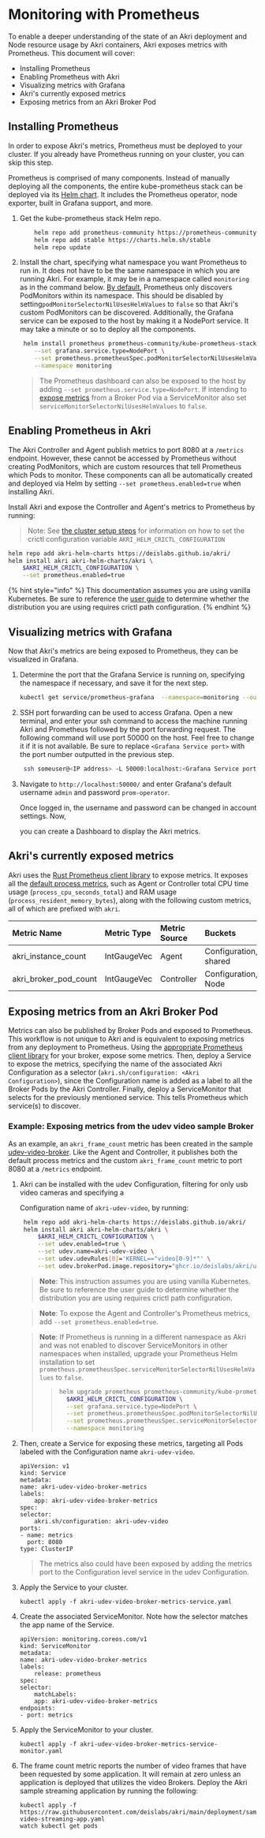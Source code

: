 # Monitoring with Prometheus

To enable a deeper understanding of the state of an Akri deployment and Node resource usage by Akri containers, Akri exposes metrics with Prometheus. This document will cover:

* Installing Prometheus
* Enabling Prometheus with Akri
* Visualizing metrics with Grafana
* Akri's currently exposed metrics
* Exposing metrics from an Akri Broker Pod

## Installing Prometheus

In order to expose Akri's metrics, Prometheus must be deployed to your cluster. If you already have Prometheus running on your cluster, you can skip this step.

Prometheus is comprised of many components. Instead of manually deploying all the components, the entire kube-prometheus stack can be deployed via its [Helm chart](https://github.com/prometheus-community/helm-charts/tree/main/charts/kube-prometheus-stack). It includes the Prometheus operator, node exporter, built in Grafana support, and more. 

1. Get the kube-prometheus stack Helm repo.

   ```bash
       helm repo add prometheus-community https://prometheus-community.github.io/helm-charts
       helm repo add stable https://charts.helm.sh/stable
       helm repo update
   ```

2. Install the chart, specifying what namespace you want Prometheus to run in. It does not have to be the same namespace in which you are running Akri. For example, it may be in a namespace called `monitoring` as in the command below. [By default](https://github.com/prometheus-community/helm-charts/tree/main/charts/kube-prometheus-stack#prometheusioscrape), Prometheus only discovers PodMonitors within its namespace. This should be disabled by setting`podMonitorSelectorNilUsesHelmValues` to `false` so that Akri's custom PodMonitors can be discovered. Additionally, the Grafana service can be exposed to the host by making it a NodePort service. It may take a minute or so to deploy all the components.

   ```bash
    helm install prometheus prometheus-community/kube-prometheus-stack \
       --set grafana.service.type=NodePort \
       --set prometheus.prometheusSpec.podMonitorSelectorNilUsesHelmValues=false \
       --namespace monitoring
   ```

   > The Prometheus dashboard can also be exposed to the host by adding `--set prometheus.service.type=NodePort`. If intending to[ expose metrics](monitoring-with-prometheus.md#exposing-metrics-from-an-akri-broker-pod) from a Broker Pod via a ServiceMonitor also set `serviceMonitorSelectorNilUsesHelmValues` to `false`.

## Enabling Prometheus in Akri

The Akri Controller and Agent publish metrics to port 8080 at a `/metrics` endpoint. However, these cannot be accessed by Prometheus without creating PodMonitors, which are custom resources that tell Prometheus which Pods to monitor. These components can all be automatically created and deployed via Helm by setting `--set prometheus.enabled=true` when installing Akri.

Install Akri and expose the Controller and Agent's metrics to Prometheus by running:

> Note: See [the cluster setup steps](cluster-setup.md#configure-crictl) for information on how to set the crictl configuration variable `AKRI_HELM_CRICTL_CONFIGURATION`

```bash
helm repo add akri-helm-charts https://deislabs.github.io/akri/
helm install akri akri-helm-charts/akri \
    $AKRI_HELM_CRICTL_CONFIGURATION \
    --set prometheus.enabled=true
```

{% hint style="info" %}
This documentation assumes you are using vanilla Kubernetes. Be sure to reference the [user guide](getting-started.md) to determine whether the distribution you are using requires crictl path configuration.
{% endhint %}

## Visualizing metrics with Grafana

Now that Akri's metrics are being exposed to Prometheus, they can be visualized in Grafana. 

1. Determine the port that the Grafana Service is running on, specifying the namespace if necessary, and save it for the next step.

   ```bash
   kubectl get service/prometheus-grafana  --namespace=monitoring --output=jsonpath='{.spec.ports[?(@.name=="service")].nodePort}' && echo
   ```

2. SSH port forwarding can be used to access Grafana. Open a new terminal, and enter your ssh command to access the machine running Akri and Prometheus followed by the port forwarding request. The following command will use port 50000 on the host. Feel free to change it if it is not available. Be sure to replace `<Grafana Service port>` with the port number outputted in the previous step.

   ```bash
    ssh someuser@<IP address> -L 50000:localhost:<Grafana Service port>
   ```

3. Navigate to `http://localhost:50000/` and enter Grafana's default username `admin` and password `prom-operator`. 

   Once logged in, the username and password can be changed in account settings. Now, 

   you can create a Dashboard to display the Akri metrics. 

## Akri's currently exposed metrics

Akri uses the [Rust Prometheus client library](https://github.com/tikv/rust-prometheus) to expose metrics. It exposes all the [default process metrics](https://prometheus.io/docs/instrumenting/writing_clientlibs/#process-metrics), such as Agent or Controller total CPU time usage (`process_cpu_seconds_total`) and RAM usage (`process_resident_memory_bytes`), along with the following custom metrics, all of which are prefixed with `akri`.

| Metric Name | Metric Type | Metric Source | Buckets |
| :--- | :--- | :--- | :--- |
| akri\_instance\_count | IntGaugeVec | Agent | Configuration, shared |
| akri\_broker\_pod\_count | IntGaugeVec | Controller | Configuration, Node |

## Exposing metrics from an Akri Broker Pod

Metrics can also be published by Broker Pods and exposed to Prometheus. This workflow is not unique to Akri and is equivalent to exposing metrics from any deployment to Prometheus. Using the [appropriate Prometheus client library](https://prometheus.io/docs/instrumenting/clientlibs/) for your broker, expose some metrics. Then, deploy a Service to expose the metrics, specifying the name of the associated Akri Configuration as a selector (`akri.sh/configuration: <Akri Configuration>`), since the Configuration name is added as a label to all the Broker Pods by the Akri Controller. Finally, deploy a ServiceMonitor that selects for the previously mentioned service. This tells Prometheus which service(s) to discover.

### Example: Exposing metrics from the udev video sample Broker

As an example, an `akri_frame_count` metric has been created in the sample [udev-video-broker](https://github.com/deislabs/akri/tree/main/samples/brokers/udev-video-broker). Like the Agent and Controller, it publishes both the default process metrics and the custom `akri_frame_count` metric to port 8080 at a `/metrics` endpoint.

1. Akri can be installed with the udev Configuration, filtering for only usb video cameras and specifying a

   Configuration name of `akri-udev-video`, by running:

   ```bash
    helm repo add akri-helm-charts https://deislabs.github.io/akri/
    helm install akri akri-helm-charts/akri \
        $AKRI_HELM_CRICTL_CONFIGURATION \
        --set udev.enabled=true \
        --set udev.name=akri-udev-video \
        --set udev.udevRules[0]='KERNEL=="video[0-9]*"' \
        --set udev.brokerPod.image.repository="ghcr.io/deislabs/akri/udev-video-broker"
   ```

   > **Note**: This instruction assumes you are using vanilla Kubernetes. Be sure to reference the user guide to determine whether the distribution you are using requires crictl path configuration.
   
   > **Note**: To expose the Agent and Controller's Prometheus metrics, add `--set prometheus.enabled=true`.

   > **Note**: If Prometheus is running in a different namespace as Akri and was not enabled to discover ServiceMonitors in other namespaces when installed, upgrade your Prometheus Helm installation to set `prometheus.prometheusSpec.serviceMonitorSelectorNilUsesHelmValues` to `false`.
   >
   > > ```bash
   > > helm upgrade prometheus prometheus-community/kube-prometheus-stack \
   > >   $AKRI_HELM_CRICTL_CONFIGURATION \
   > >   --set grafana.service.type=NodePort \
   > >   --set prometheus.prometheusSpec.podMonitorSelectorNilUsesHelmValues=false \
   > >   --set prometheus.prometheusSpec.serviceMonitorSelectorNilUsesHelmValues=false \
   > >   --namespace monitoring
   > > ```

2. Then, create a Service for exposing these metrics, targeting all Pods labeled with the Configuration name `akri-udev-video`.

   ```text
   apiVersion: v1
   kind: Service
   metadata:
   name: akri-udev-video-broker-metrics
   labels:
       app: akri-udev-video-broker-metrics
   spec:
   selector:
       akri.sh/configuration: akri-udev-video
   ports:
   - name: metrics
     port: 8080
   type: ClusterIP
   ```

   > The metrics also could have been exposed by adding the metrics port to the Configuration level service in the udev Configuration.

3. Apply the Service to your cluster.

   ```text
   kubectl apply -f akri-udev-video-broker-metrics-service.yaml
   ```

4. Create the associated ServiceMonitor. Note how the selector matches the app name of the Service.

   ```text
   apiVersion: monitoring.coreos.com/v1
   kind: ServiceMonitor
   metadata:
   name: akri-udev-video-broker-metrics
   labels:
       release: prometheus
   spec:
   selector:
       matchLabels:
       app: akri-udev-video-broker-metrics
   endpoints:
   - port: metrics
   ```

5. Apply the ServiceMonitor to your cluster.

   ```text
   kubectl apply -f akri-udev-video-broker-metrics-service-monitor.yaml
   ```

6. The frame count metric reports the number of video frames that have been requested by some application. It will remain at zero unless an application is deployed that utilizes the video Brokers. Deploy the Akri sample streaming application by running the following:

   ```text
   kubectl apply -f https://raw.githubusercontent.com/deislabs/akri/main/deployment/samples/akri-video-streaming-app.yaml
   watch kubectl get pods
   ```




